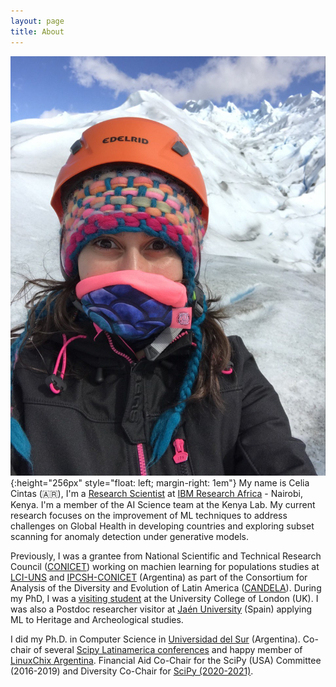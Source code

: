 ```yaml
---
layout: page
title: About
---
```


![Profile Pic](/public/profile_pic.JPG){:height="256px" style="float: left; margin-right: 1em"} My name is Celia Cintas (🇦🇷), I'm a [Research Scientist](https://researcher.watson.ibm.com/researcher/view.php?person=ibm-Celia.Cintas) at [IBM Research Africa](https://www.research.ibm.com/labs/africa/) - Nairobi, Kenya. I'm a member of the AI Science team at the Kenya Lab. My current research focuses on the improvement of ML techniques to address challenges on Global Health in developing countries and exploring subset scanning for anomaly detection under generative models.
 
Previously, I was a grantee from National Scientific and Technical Research Council ([CONICET](https://www.conicet.gov.ar/?lan=en)) working on machien learning for populations studies at [LCI-UNS](https://imaglabs.org/) and [IPCSH-CONICET](https://ipcsh.conicet.gov.ar/) (Argentina) as part of the Consortium for Analysis of the Diversity and Evolution of Latin America ([CANDELA](https://www.ucl.ac.uk/biosciences/departments/genetics-evolution-and-environment/candela/)).  During my PhD, I was a [visiting student](https://www.ucl.ac.uk/biosciences/subject-specific-taught-modules/human-population-genetics/people) at the University College of London (UK). I was also a Postdoc researcher visitor at [Jaén University](https://www.ujaen.es/en) (Spain) applying ML to Heritage and Archeological studies. 
 
I did my Ph.D. in Computer Science in [Universidad del Sur](https://www.uns.edu.ar/ingles) (Argentina). Co-chair of several [Scipy Latinamerica conferences](https://www.scipy.lat/es/scipycon.html) and happy member of [LinuxChix Argentina](http://linuxchixar.org/). Financial Aid Co-Chair for the SciPy (USA) Committee (2016-2019) and Diversity Co-Chair for [SciPy (2020-2021)](https://www.scipy2020.scipy.org/organisers).
